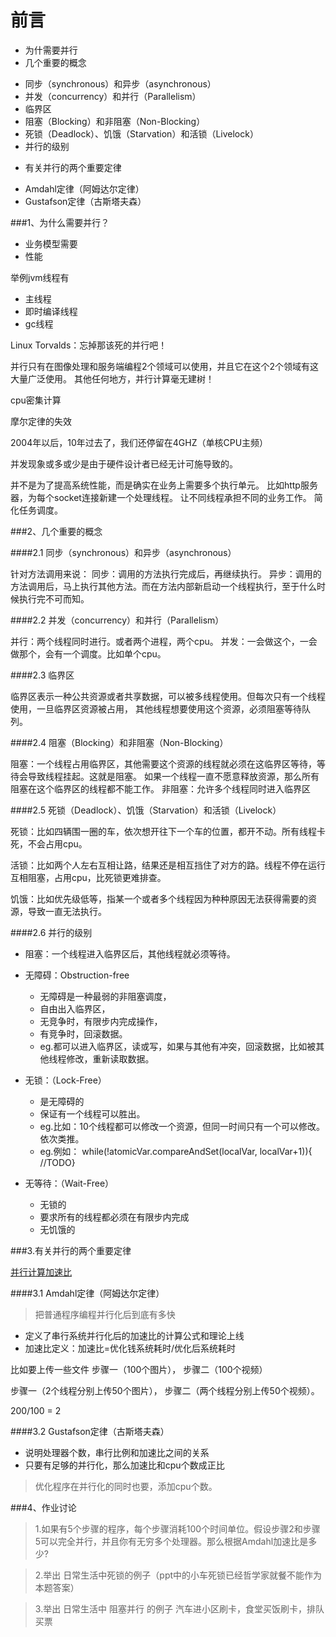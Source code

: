 # 前言

+ 为什需要并行
+ 几个重要的概念
 * 同步（synchronous）和异步（asynchronous）
 * 并发（concurrency）和并行（Parallelism）
 * 临界区
 * 阻塞（Blocking）和非阻塞（Non-Blocking）
 * 死锁（Deadlock）、饥饿（Starvation）和活锁（Livelock）
 * 并行的级别
+ 有关并行的两个重要定律
 * Amdahl定律（阿姆达尔定律）
 * Gustafson定律（古斯塔夫森）
  

###1、为什么需要并行？

+ 业务模型需要
+ 性能

举例jvm线程有
* 主线程
* 即时编译线程
* gc线程

Linux Torvalds：忘掉那该死的并行吧！

并行只有在图像处理和服务端编程2个领域可以使用，并且它在这个2个领域有这大量广泛使用。
其他任何地方，并行计算毫无建树！

cpu密集计算

摩尔定律的失效

2004年以后，10年过去了，我们还停留在4GHZ（单核CPU主频）

并发现象或多或少是由于硬件设计者已经无计可施导致的。

并不是为了提高系统性能，而是确实在业务上需要多个执行单元。
比如http服务器，为每个socket连接新建一个处理线程。
让不同线程承担不同的业务工作。
简化任务调度。

###2、几个重要的概念

####2.1 同步（synchronous）和异步（asynchronous）

针对方法调用来说：
同步：调用的方法执行完成后，再继续执行。
异步：调用的方法调用后，马上执行其他方法。而在方法内部新启动一个线程执行，至于什么时候执行完不可而知。

####2.2 并发（concurrency）和并行（Parallelism）

并行：两个线程同时进行。或者两个进程，两个cpu。
并发：一会做这个，一会做那个，会有一个调度。比如单个cpu。

####2.3 临界区

临界区表示一种公共资源或者共享数据，可以被多线程使用。但每次只有一个线程使用，一旦临界区资源被占用，
其他线程想要使用这个资源，必须阻塞等待队列。

####2.4 阻塞（Blocking）和非阻塞（Non-Blocking）

阻塞：一个线程占用临界区，其他需要这个资源的线程就必须在这临界区等待，等待会导致线程挂起。这就是阻塞。
     如果一个线程一直不愿意释放资源，那么所有阻塞在这个临界区的线程都不能工作。
非阻塞：允许多个线程同时进入临界区

####2.5 死锁（Deadlock）、饥饿（Starvation）和活锁（Livelock）

死锁：比如四辆围一圈的车，依次想开往下一个车的位置，都开不动。所有线程卡死，不会占用cpu。

活锁：比如两个人左右互相让路，结果还是相互挡住了对方的路。线程不停在运行互相阻塞，占用cpu，比死锁更难排查。

饥饿：比如优先级低等，指某一个或者多个线程因为种种原因无法获得需要的资源，导致一直无法执行。

####2.6 并行的级别

+ 阻塞：一个线程进入临界区后，其他线程就必须等待。
+ 无障碍：Obstruction-free
   * 无障碍是一种最弱的非阻塞调度，
   * 自由出入临界区，
   * 无竞争时，有限步内完成操作，
   * 有竞争时，回滚数据。
   * eg.都可以进入临界区，读或写，如果与其他有冲突，回滚数据，比如被其他线程修改，重新读取数据。    

+ 无锁：（Lock-Free）
   * 是无障碍的
   * 保证有一个线程可以胜出。
   * eg.比如：10个线程都可以修改一个资源，但同一时间只有一个可以修改。依次类推。
   * eg.例如： while(!atomicVar.compareAndSet(localVar, localVar+1)){ //TODO} 
+ 无等待：（Wait-Free）
   * 无锁的
   * 要求所有的线程都必须在有限步内完成
   * 无饥饿的
   
###3.有关并行的两个重要定律

[并行计算加速比](http://blog.csdn.net/u010945683/article/details/51534867)

####3.1 Amdahl定律（阿姆达尔定律）
>把普通程序编程并行化后到底有多快

+ 定义了串行系统并行化后的加速比的计算公式和理论上线
+ 加速比定义：加速比=优化钱系统耗时/优化后系统耗时

比如要上传一些文件
步骤一（100个图片）， 步骤二（100个视频） 

步骤一（2个线程分别上传50个图片）， 步骤二（两个线程分别上传50个视频）。

200/100 = 2


####3.2 Gustafson定律（古斯塔夫森）

+ 说明处理器个数，串行比例和加速比之间的关系
+ 只要有足够的并行化，那么加速比和cpu个数成正比

> 优化程序在并行化的同时也要，添加cpu个数。


###4、作业讨论

>1.如果有5个步骤的程序，每个步骤消耗100个时间单位。假设步骤2和步骤5可以完全并行，并且你有无穷多个处理器。那么根据Amdahl加速比是多少?


>2.举出 日常生活中死锁的例子（ppt中的小车死锁已经哲学家就餐不能作为本题答案）


>3.举出 日常生活中 阻塞并行 的例子
汽车进小区刷卡，食堂买饭刷卡，排队买票